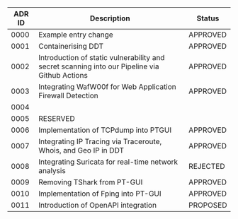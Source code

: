 | ADR ID | Description                                                                                   | Status   |
| ------ | --------------------------------------------------------------------------------------------- | -------- |
| 0000   | Example entry change                                                                          | APPROVED |
| 0001   | Containerising DDT                                                                            | APPROVED |
| 0002   | Introduction of static vulnerability and secret scanning into our Pipeline via Github Actions | APPROVED |
| 0003   | Integrating WafW00f for Web Application Firewall Detection                                    | APPROVED |
| 0004   |                                                                                               |          |
| 0005   | RESERVED                                                                                      |          |
| 0006   | Implementation of TCPdump into PTGUI                                                          | APPROVED |
| 0007   | Integrating IP Tracing via Traceroute, Whois, and Geo IP in DDT                               | APPROVED |
| 0008   | Integrating Suricata for real-time network analysis                                           | REJECTED |
| 0009   | Removing TShark from PT-GUI                                                                   | APPROVED |
| 0010   | Implementation of Fping into PT-GUI                                                           | APPROVED |
| 0011   | Introduction of OpenAPI integration                                                           | PROPOSED |
